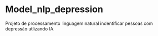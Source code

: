 # Model_nlp_depression
Projeto de processamento linguagem natural indentificar pessoas com depressão utlizando IA.
